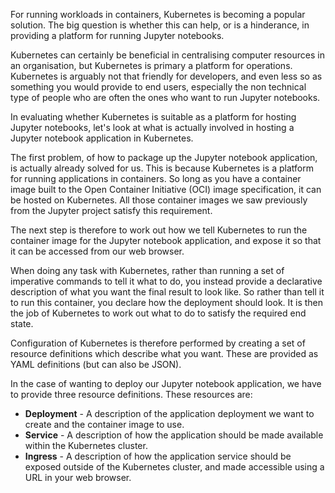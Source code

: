 For running workloads in containers, Kubernetes is becoming a popular solution. The big question is whether this can help, or is a hinderance, in providing a platform for running Jupyter notebooks.

Kubernetes can certainly be beneficial in centralising computer resources in an organisation, but Kubernetes is primary a platform for operations. Kubernetes is arguably not that friendly for developers, and even less so as something you would provide to end users, especially the non technical type of people who are often the ones who want to run Jupyter notebooks.

In evaluating whether Kubernetes is suitable as a platform for hosting Jupyter notebooks, let's look at what is actually involved in hosting a Jupyter notebook application in Kubernetes.

The first problem, of how to package up the Jupyter notebook application, is actually already solved for us. This is because Kubernetes is a platform for running applications in containers. So long as you have a container image built to the Open Container Initiative (OCI) image specification, it can be hosted on Kubernetes. All those container images we saw previously from the Jupyter project satisfy this requirement.

The next step is therefore to work out how we tell Kubernetes to run the container image for the Jupyter notebook application, and expose it so that it can be accessed from our web browser.

When doing any task with Kubernetes, rather than running a set of imperative commands to tell it what to do, you instead provide a declarative description of what you want the final result to look like. So rather than tell it to run this container, you declare how the deployment should look. It is then the job of Kubernetes to work out what to do to satisfy the required end state.

Configuration of Kubernetes is therefore performed by creating a set of resource definitions which describe what you want. These are provided as YAML definitions (but can also be JSON).

In the case of wanting to deploy our Jupyter notebook application, we have to provide three resource definitions. These resources are:

* **Deployment** - A description of the application deployment we want to create and the container image to use.
* **Service** - A description of how the application should be made available within the Kubernetes cluster.
* **Ingress** - A description of how the application service should be exposed outside of the Kubernetes cluster, and made accessible using a URL in your web browser.
